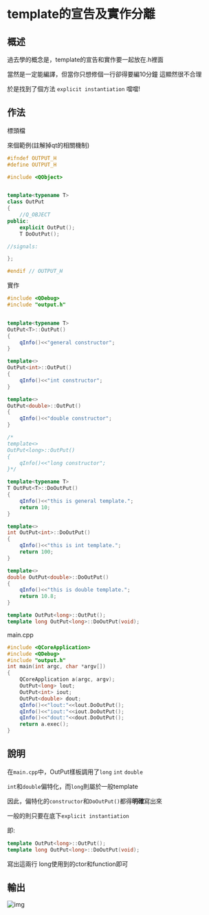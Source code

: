 # template的宣告及實作分離

## 概述

過去學的概念是，template的宣告和實作要一起放在.h裡面

當然是一定能編譯，但當你只想修個一行卻得要編10分鐘 這顯然很不合理

於是找到了個方法 `explicit instantiation` 噹噹!

## 作法

標頭檔

來個範例(註解掉qt的相關機制)

```cpp
#ifndef OUTPUT_H
#define OUTPUT_H

#include <QObject>


template<typename T>
class OutPut
{
    //Q_OBJECT
public:
    explicit OutPut();
    T DoOutPut();

//signals:

};

#endif // OUTPUT_H

```
實作

```cpp
#include <QDebug>
#include "output.h"


template<typename T>
OutPut<T>::OutPut()
{
    qInfo()<<"general constructor";
}

template<>
OutPut<int>::OutPut()
{
    qInfo()<<"int constructor";
}

template<>
OutPut<double>::OutPut()
{
    qInfo()<<"double constructor";
}

/*
template<>
OutPut<long>::OutPut()
{
    qInfo()<<"long constructor";
}*/

template<typename T>
T OutPut<T>::DoOutPut()
{
    qInfo()<<"this is general template.";
    return 10;
}

template<>
int OutPut<int>::DoOutPut()
{
    qInfo()<<"this is int template.";
    return 100;
}

template<>
double OutPut<double>::DoOutPut()
{
    qInfo()<<"this is double template.";
    return 10.8;
}

template OutPut<long>::OutPut();
template long OutPut<long>::DoOutPut(void);

```

main.cpp

```cpp
#include <QCoreApplication>
#include <QDebug>
#include "output.h"
int main(int argc, char *argv[])
{
    QCoreApplication a(argc, argv);
    OutPut<long> lout;
    OutPut<int> iout;
    OutPut<double> dout;
    qInfo()<<"lout:"<<lout.DoOutPut();
    qInfo()<<"iout:"<<iout.DoOutPut();
    qInfo()<<"dout:"<<dout.DoOutPut();
    return a.exec();
}

```

## 說明

在`main.cpp`中，OutPut樣板調用了`long` `int` `double` 

`int`和`double`偏特化，而`long`則屬於一般template

因此，偏特化的`constructor`和`DoOutPut()`都得**明確**寫出來

一般的則只要在底下`explicit instantiation`

即:
```cpp
template OutPut<long>::OutPut();
template long OutPut<long>::DoOutPut(void);
```

寫出這兩行 long使用到的ctor和function即可

## 輸出
![img](picture)
